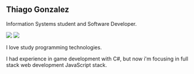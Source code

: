 ## Thiago Gonzalez

Information Systems student and Software Developer.

<a href="https://www.instagram.com/teagokkk/"><img src= "https://img.shields.io/badge/Instagram-E4405F?style=for-the-badge&logo=instagram&logoColor=white"/></a>
<a href="https://www.linkedin.com/in/thiago-gonzalez-a175281b7/"><img src= "https://img.shields.io/badge/LinkedIn-0077B5?style=for-the-badge&logo=linkedin&logoColor=white"/></a>

I love study programming technologies. 

I had experience in game development with C#, but now i'm focusing in full stack web development JavaScript stack.
 
